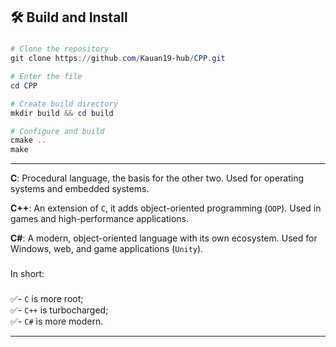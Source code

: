**<h2>🛠️ Build and Install</h2>**

###

```powershell
# Clone the repository
git clone https://github.com/Kauan19-hub/CPP.git

# Enter the file
cd CPP

# Create build directory
mkdir build && cd build

# Configure and build
cmake ..
make
```

---

**C**: Procedural language, the basis for the other two. Used for operating systems and embedded systems.

**C++**: An extension of `C`, it adds object-oriented programming (`OOP`). Used in games and high-performance applications.

**C#**: A modern, object-oriented language with its own ecosystem. Used for Windows, web, and game applications (`Unity`).

###

In short:

###

✅️- `C` is more root;<br>
✅️- `C++` is turbocharged;<br>
✅️- `C#` is more modern.

---
